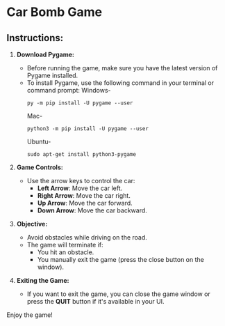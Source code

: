 # Car Bomb Game

## Instructions:

1. **Download Pygame:**
   - Before running the game, make sure you have the latest version of Pygame installed.
   - To install Pygame, use the following command in your terminal or command prompt:
     Windows-
     ```
     py -m pip install -U pygame --user
     ```
     Mac-
     ```
     python3 -m pip install -U pygame --user
     ```
     Ubuntu-
     ```
     sudo apt-get install python3-pygame
     ```

2. **Game Controls:**
   - Use the arrow keys to control the car:
     - **Left Arrow**: Move the car left.
     - **Right Arrow**: Move the car right.
     - **Up Arrow**: Move the car forward.
     - **Down Arrow**: Move the car backward.

3. **Objective:**
   - Avoid obstacles while driving on the road.
   - The game will terminate if:
     - You hit an obstacle.
     - You manually exit the game (press the close button on the window).

4. **Exiting the Game:**
   - If you want to exit the game, you can close the game window or press the **QUIT** button if it's available in your UI.

Enjoy the game!
